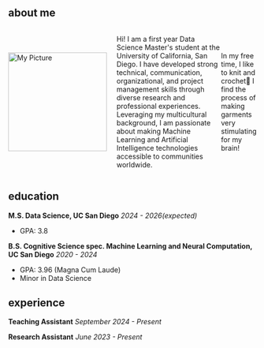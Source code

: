 ## about me
<div style="display: flex; align-items: center;">
    <img src="assets/mypic.png" width="200" style="margin-right: 20px;" alt="My Picture"/>
    <p>
        Hi! I am a first year Data Science Master's student at the University of California, San Diego. 
		I have developed strong technical, communication, organizational, and project management skills through diverse research and professional experiences. Leveraging my multicultural background, I am passionate about making Machine Learning and Artificial Intelligence technologies accessible to communities worldwide.
    </p>
    <p>
    	In my free time, I like to knit and crochet🧶 I find the process of making garments very stimulating for my brain!
    </p>
</div>

## education
**M.S. Data Science, UC San Diego**	*2024 - 2026(expected)*
- GPA: 3.8

**B.S. Cognitive Science spec. Machine Learning and Neural Computation, UC San Diego**	*2020 - 2024*
- GPA: 3.96 (Magna Cum Laude)
- Minor in Data Science


## experience
**Teaching Assistant** *September 2024 - Present*

**Research Assistant** *June 2023 - Present*